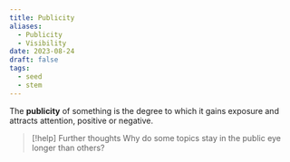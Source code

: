 ```yaml
---
title: Publicity
aliases:
  - Publicity
  - Visibility
date: 2023-08-24
draft: false
tags:
  - seed
  - stem
---
```


The **publicity** of something is the degree to which it gains exposure and attracts attention, positive or negative.

> [!help] Further thoughts
> Why do some topics stay in the public eye longer than others?